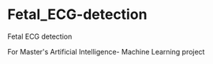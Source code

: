 # Fetal_ECG-detection
Fetal ECG detection

For Master's Artificial Intelligence- Machine Learning project
